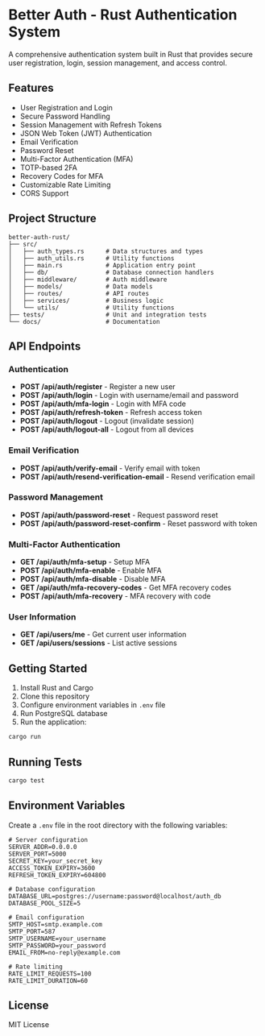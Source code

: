 # Better Auth - Rust Authentication System

A comprehensive authentication system built in Rust that provides secure user registration, login, session management, and access control.

## Features

- User Registration and Login
- Secure Password Handling
- Session Management with Refresh Tokens
- JSON Web Token (JWT) Authentication
- Email Verification
- Password Reset
- Multi-Factor Authentication (MFA)
- TOTP-based 2FA
- Recovery Codes for MFA
- Customizable Rate Limiting
- CORS Support

## Project Structure

```
better-auth-rust/
├── src/
│   ├── auth_types.rs      # Data structures and types
│   ├── auth_utils.rs      # Utility functions
│   ├── main.rs            # Application entry point
│   ├── db/                # Database connection handlers
│   ├── middleware/        # Auth middleware
│   ├── models/            # Data models
│   ├── routes/            # API routes
│   ├── services/          # Business logic
│   └── utils/             # Utility functions
├── tests/                 # Unit and integration tests
└── docs/                  # Documentation
```

## API Endpoints

### Authentication

- **POST /api/auth/register** - Register a new user
- **POST /api/auth/login** - Login with username/email and password
- **POST /api/auth/mfa-login** - Login with MFA code
- **POST /api/auth/refresh-token** - Refresh access token
- **POST /api/auth/logout** - Logout (invalidate session)
- **POST /api/auth/logout-all** - Logout from all devices

### Email Verification

- **POST /api/auth/verify-email** - Verify email with token
- **POST /api/auth/resend-verification-email** - Resend verification email

### Password Management

- **POST /api/auth/password-reset** - Request password reset
- **POST /api/auth/password-reset-confirm** - Reset password with token

### Multi-Factor Authentication

- **GET /api/auth/mfa-setup** - Setup MFA
- **POST /api/auth/mfa-enable** - Enable MFA
- **POST /api/auth/mfa-disable** - Disable MFA
- **GET /api/auth/mfa-recovery-codes** - Get MFA recovery codes
- **POST /api/auth/mfa-recovery** - MFA recovery with code

### User Information

- **GET /api/users/me** - Get current user information
- **GET /api/users/sessions** - List active sessions

## Getting Started

1. Install Rust and Cargo
2. Clone this repository
3. Configure environment variables in `.env` file
4. Run PostgreSQL database
5. Run the application:

```bash
cargo run
```

## Running Tests

```bash
cargo test
```

## Environment Variables

Create a `.env` file in the root directory with the following variables:

```
# Server configuration
SERVER_ADDR=0.0.0.0
SERVER_PORT=5000
SECRET_KEY=your_secret_key
ACCESS_TOKEN_EXPIRY=3600
REFRESH_TOKEN_EXPIRY=604800

# Database configuration
DATABASE_URL=postgres://username:password@localhost/auth_db
DATABASE_POOL_SIZE=5

# Email configuration
SMTP_HOST=smtp.example.com
SMTP_PORT=587
SMTP_USERNAME=your_username
SMTP_PASSWORD=your_password
EMAIL_FROM=no-reply@example.com

# Rate limiting
RATE_LIMIT_REQUESTS=100
RATE_LIMIT_DURATION=60
```

## License

MIT License